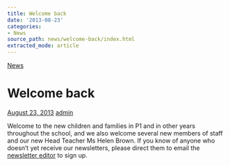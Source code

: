 ```yaml
---
title: Welcome back
date: '2013-08-23'
categories:
- News
source_path: news/welcome-back/index.html
extracted_mode: article
---
```

[News](category/news/)

# Welcome back

[August 23, 2013](news/welcome-back/) [admin](author/admin/)

Welcome to the new children and families in P1 and in other years throughout the school, and we also welcome several new members of staff and our new Head Teacher Ms Helen Brown. If you know of anyone who doesn’t yet receive our newsletters, please direct them to email the [newsletter editor](mailto:janegrove@btinternet.com) to sign up.
